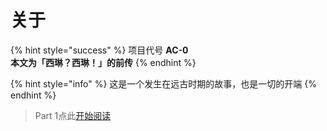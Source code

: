 # 关于

{% hint style="success" %}
项目代号 **AC-0  
本文为「西琳？西琳！」的前传**
{% endhint %}

{% hint style="info" %}
这是一个发生在远古时期的故事，也是一切的开端
{% endhint %}

> Part 1点此[开始阅读](part1/)


